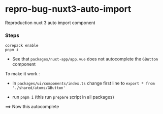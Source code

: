 # repro-bug-nuxt3-auto-import
Reproduction nuxt 3 auto import component

### Steps

```
corepack enable
pnpm i
```

- See that `packages/nuxt-app/app.vue` does not autocomplete the `GButton` component

To make it work :

- In `packages/ui/components/index.ts` change first line to `export * from './shared/atoms/GButton'`

- run `pnpm i` (this run `prepare` script in all packages)

==> Now this autocomplete
